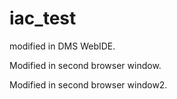 # iac_test

modified in DMS WebIDE.

Modified in second browser window.

Modified in second browser window2.